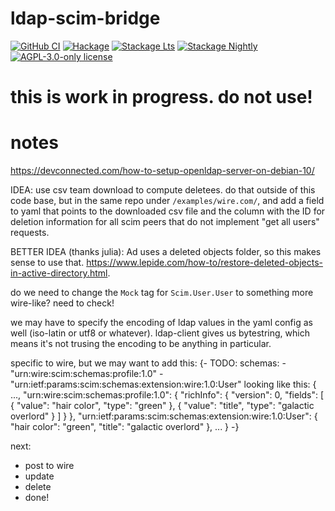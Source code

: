 # ldap-scim-bridge

[![GitHub CI](https://github.com/fisx/ldap-scim-bridge/workflows/CI/badge.svg)](https://github.com/fisx/ldap-scim-bridge/actions)
[![Hackage](https://img.shields.io/hackage/v/ldap-scim-bridge.svg?logo=haskell)](https://hackage.haskell.org/package/ldap-scim-bridge)
[![Stackage Lts](http://stackage.org/package/ldap-scim-bridge/badge/lts)](http://stackage.org/lts/package/ldap-scim-bridge)
[![Stackage Nightly](http://stackage.org/package/ldap-scim-bridge/badge/nightly)](http://stackage.org/nightly/package/ldap-scim-bridge)
[![AGPL-3.0-only license](https://img.shields.io/badge/license-AGPL--3.0--only-blue.svg)](LICENSE)

# this is work in progress.  do not use!

# notes

https://devconnected.com/how-to-setup-openldap-server-on-debian-10/

IDEA: use csv team download to compute deletees.  do that outside of
this code base, but in the same repo under `/examples/wire.com/`, and
add a field to yaml that points to the downloaded csv file and the
column with the ID for deletion information for all scim peers that do
not implement "get all users" requests.

BETTER IDEA (thanks julia): Ad uses a deleted objects folder, so this
makes sense to use that.
https://www.lepide.com/how-to/restore-deleted-objects-in-active-directory.html.

do we need to change the `Mock` tag for `Scim.User.User` to something
more wire-like?  need to check!

we may have to specify the encoding of ldap values in the yaml config
as well (iso-latin or utf8 or whatever).  ldap-client gives us
bytestring, which means it's not trusing the encoding to be anything
in particular.


specific to wire, but we may want to add this:
  {- TODO:
      schemas:
        - "urn:wire:scim:schemas:profile:1.0"
        - "urn:ietf:params:scim:schemas:extension:wire:1.0:User"
      looking like this:
      { ...,
        "urn:wire:scim:schemas:profile:1.0": {
          "richInfo": {
            "version": 0,
            "fields": [
              {
                "value": "hair color",
                "type": "green"
              },
              {
                "value": "title",
                "type": "galactic overlord"
              }
            ]
          }
        },
        "urn:ietf:params:scim:schemas:extension:wire:1.0:User": {
          "hair color": "green",
          "title": "galactic overlord"
        },
        ...
      }
  -}



next:
- post to wire
- update
- delete
- done!
